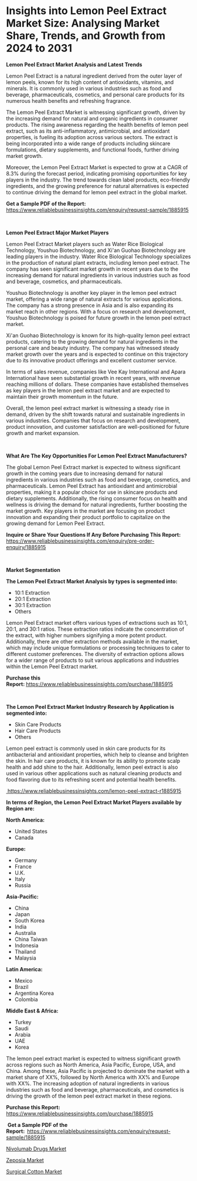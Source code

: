 <p><h1>Insights into Lemon Peel Extract Market Size: Analysing Market Share, Trends, and Growth from 2024 to 2031</h1></p><p><strong>Lemon Peel Extract Market Analysis and Latest Trends</strong></p>
<p><p>Lemon Peel Extract is a natural ingredient derived from the outer layer of lemon peels, known for its high content of antioxidants, vitamins, and minerals. It is commonly used in various industries such as food and beverage, pharmaceuticals, cosmetics, and personal care products for its numerous health benefits and refreshing fragrance.</p><p>The Lemon Peel Extract Market is witnessing significant growth, driven by the increasing demand for natural and organic ingredients in consumer products. The rising awareness regarding the health benefits of lemon peel extract, such as its anti-inflammatory, antimicrobial, and antioxidant properties, is fueling its adoption across various sectors. The extract is being incorporated into a wide range of products including skincare formulations, dietary supplements, and functional foods, further driving market growth.</p><p>Moreover, the Lemon Peel Extract Market is expected to grow at a CAGR of 8.3% during the forecast period, indicating promising opportunities for key players in the industry. The trend towards clean label products, eco-friendly ingredients, and the growing preference for natural alternatives is expected to continue driving the demand for lemon peel extract in the global market.</p></p>
<p><strong>Get a Sample PDF of the Report:&nbsp;</strong> <a href="https://www.reliablebusinessinsights.com/enquiry/request-sample/1885915">https://www.reliablebusinessinsights.com/enquiry/request-sample/1885915</a></p>
<p>&nbsp;</p>
<p><strong>Lemon Peel Extract Major Market Players</strong></p>
<p><p>Lemon Peel Extract Market players such as Water Rice Biological Technology, Youshuo Biotechnology, and Xi'an Guohao Biotechnology are leading players in the industry. Water Rice Biological Technology specializes in the production of natural plant extracts, including lemon peel extract. The company has seen significant market growth in recent years due to the increasing demand for natural ingredients in various industries such as food and beverage, cosmetics, and pharmaceuticals.</p><p>Youshuo Biotechnology is another key player in the lemon peel extract market, offering a wide range of natural extracts for various applications. The company has a strong presence in Asia and is also expanding its market reach in other regions. With a focus on research and development, Youshuo Biotechnology is poised for future growth in the lemon peel extract market.</p><p>Xi'an Guohao Biotechnology is known for its high-quality lemon peel extract products, catering to the growing demand for natural ingredients in the personal care and beauty industry. The company has witnessed steady market growth over the years and is expected to continue on this trajectory due to its innovative product offerings and excellent customer service.</p><p>In terms of sales revenue, companies like Vee Kay International and Apara International have seen substantial growth in recent years, with revenue reaching millions of dollars. These companies have established themselves as key players in the lemon peel extract market and are expected to maintain their growth momentum in the future.</p><p>Overall, the lemon peel extract market is witnessing a steady rise in demand, driven by the shift towards natural and sustainable ingredients in various industries. Companies that focus on research and development, product innovation, and customer satisfaction are well-positioned for future growth and market expansion.</p></p>
<p>&nbsp;</p>
<p><strong>What Are The Key Opportunities For Lemon Peel Extract Manufacturers?</strong></p>
<p><p>The global Lemon Peel Extract market is expected to witness significant growth in the coming years due to increasing demand for natural ingredients in various industries such as food and beverage, cosmetics, and pharmaceuticals. Lemon Peel Extract has antioxidant and antimicrobial properties, making it a popular choice for use in skincare products and dietary supplements. Additionally, the rising consumer focus on health and wellness is driving the demand for natural ingredients, further boosting the market growth. Key players in the market are focusing on product innovation and expanding their product portfolio to capitalize on the growing demand for Lemon Peel Extract.</p></p>
<p><strong>Inquire or Share Your Questions If Any Before Purchasing This Report:</strong> <a href="https://www.reliablebusinessinsights.com/enquiry/pre-order-enquiry/1885915">https://www.reliablebusinessinsights.com/enquiry/pre-order-enquiry/1885915</a></p>
<p>&nbsp;</p>
<p><strong>Market Segmentation</strong></p>
<p><strong>The Lemon Peel Extract Market Analysis by types is segmented into:</strong></p>
<p><ul><li>10:1 Extraction</li><li>20:1 Extraction</li><li>30:1 Extraction</li><li>Others</li></ul></p>
<p><p>Lemon Peel Extract market offers various types of extractions such as 10:1, 20:1, and 30:1 ratios. These extraction ratios indicate the concentration of the extract, with higher numbers signifying a more potent product. Additionally, there are other extraction methods available in the market, which may include unique formulations or processing techniques to cater to different customer preferences. The diversity of extraction options allows for a wider range of products to suit various applications and industries within the Lemon Peel Extract market.</p></p>
<p><strong>Purchase this Report:&nbsp;</strong><a href="https://www.reliablebusinessinsights.com/purchase/1885915">https://www.reliablebusinessinsights.com/purchase/1885915</a></p>
<p>&nbsp;</p>
<p><strong>The Lemon Peel Extract Market Industry Research by Application is segmented into:</strong></p>
<p><ul><li>Skin Care Products</li><li>Hair Care Products</li><li>Others</li></ul></p>
<p><p>Lemon peel extract is commonly used in skin care products for its antibacterial and antioxidant properties, which help to cleanse and brighten the skin. In hair care products, it is known for its ability to promote scalp health and add shine to the hair. Additionally, lemon peel extract is also used in various other applications such as natural cleaning products and food flavoring due to its refreshing scent and potential health benefits.</p></p>
<p><a href="https://www.reliablebusinessinsights.com/lemon-peel-extract-r1885915">&nbsp;https://www.reliablebusinessinsights.com/lemon-peel-extract-r1885915</a></p>
<p><strong>In terms of Region, the Lemon Peel Extract Market Players available by Region are:</strong></p>
<p>
    <p> <strong> North America: </strong>
        <ul>
            <li>United States</li>
            <li>Canada</li>
        </ul>
        </p> 
    <p> <strong> Europe: </strong>
        <ul>
            <li>Germany</li>
            <li>France</li>
            <li>U.K.</li>
            <li>Italy</li>
            <li>Russia</li>
        </ul>
        </p> 
    <p> <strong> Asia-Pacific: </strong>
        <ul>
            <li>China</li>
            <li>Japan</li>
            <li>South Korea</li>
            <li>India</li>
            <li>Australia</li>
            <li>China Taiwan</li>
            <li>Indonesia</li>
            <li>Thailand</li>
            <li>Malaysia</li>
        </ul>
        </p> 
    <p> <strong> Latin America: </strong>
        <ul>
            <li>Mexico</li>
            <li>Brazil</li>
            <li>Argentina Korea</li>
            <li>Colombia</li>
        </ul>
        </p> 
    <p> <strong> Middle East & Africa: </strong>
        <ul>
            <li>Turkey</li>
            <li>Saudi</li>
            <li>Arabia</li>
            <li>UAE</li>
            <li>Korea</li>
        </ul>
    </p>
    </p>
<p><p>The lemon peel extract market is expected to witness significant growth across regions such as North America, Asia Pacific, Europe, USA, and China. Among these, Asia Pacific is projected to dominate the market with a market share of XX%, followed by North America with XX% and Europe with XX%. The increasing adoption of natural ingredients in various industries such as food and beverage, pharmaceuticals, and cosmetics is driving the growth of the lemon peel extract market in these regions.</p></p>
<p><strong>Purchase this Report: </strong><a href="https://www.reliablebusinessinsights.com/purchase/1885915">https://www.reliablebusinessinsights.com/purchase/1885915</a></p>
<p>&nbsp;<strong>Get a Sample PDF of the Report:&nbsp;&nbsp;</strong><a href="https://www.reliablebusinessinsights.com/enquiry/request-sample/1885915">https://www.reliablebusinessinsights.com/enquiry/request-sample/1885915</a></p>
<p><strong></strong></p>
<p><p><a href="https://github.com/kairirfan6/Market-Research-Report-List-1/blob/main/nivolumab-drugs-market.md">Nivolumab Drugs Market</a></p><p><a href="https://github.com/nlnlwane1/Market-Research-Report-List-1/blob/main/zeposia-market.md">Zeposia Market</a></p><p><a href="https://view.publitas.com/reportprime-1/surgical-cotton-industry-analysis-report-its-market-size-share-trends-by-application-region-competitive-strategies-2024-2031/">Surgical Cotton Market</a></p></p>